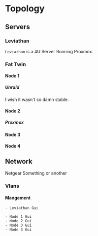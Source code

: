 # Topology

## Servers

### Leviathan

`Leviathan` is a 4U Server Running Proxmox.  

### Fat Twin

#### Node 1

##### Unraid

I wish it wasn't so damn stable.

#### Node 2

##### Proxmox

#### Node 3

#### Node 4

## Network

Netgear Something or another 

### Vlans

#### Mangement

```
- Leviathan Gui

- Node 1 Gui
- Node 2 Gui
- Node 3 Gui
- Node 4 Gui

```
